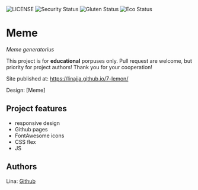![LICENSE](https://img.shields.io/badge/license-MIT-blue.svg?style=flat-square)
![Security Status](https://img.shields.io/security-headers?label=Security&url=https%3A%2F%2Fgithub.com&style=flat-square)
![Gluten Status](https://img.shields.io/badge/Gluten-Free-green.svg)
![Eco Status](https://img.shields.io/badge/ECO-Friendly-green.svg)

# Meme

_Meme generatorius_

This project is for **educational** porpuses only. Pull request are welcome, but priority for project authors! Thank you for your cooperation!

Site published at: https://linajja.github.io/7-lemon/

Design: [Meme]

## Project features

-   responsive design
-   Github pages
-   FontAwesome icons
-   CSS flex
-   JS

## Authors

Lina: [Github](https://github.com/linajja)
